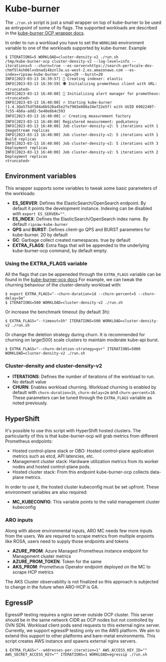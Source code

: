 # Kube-burner

The `./run.sh` script is just a small wrapper on top of kube-burner to be used as entrypoint of some of its flags. The supported workloads are described in the [kube-burner OCP wrapper docs](https://kube-burner.github.io/kube-burner-ocp/latest/).

In order to run a workload you have to set the `WORKLOAD` environment variable to one of the workloads supported by kube-burner. Example

```shell
$ ITERATIONS=5 WORKLOAD=cluster-density-v2 ./run.sh 
/tmp/kube-burner-ocp cluster-density-v2 --log-level=info --iterations=5 --churn=true --es-server=https://search-perfscale-dev-chmf5l4sh66lvxbnadi4bznl3a.us-west-2.es.amazonaws.com --es-index=ripsaw-kube-burner --qps=20 --burst=20
INFO[2023-03-13 16:39:57] 📁 Creating indexer: elastic                  
INFO[2023-03-13 16:39:59] 👽 Initializing prometheus client with URL: <truncated>
INFO[2023-03-13 16:40:00] 🔔 Initializing alert manager for prometheus: <truncated>
INFO[2023-03-13 16:40:00] 🔥 Starting kube-burner (1.4.3@a575df584a6b520a45e2fe7903e608a34e722e5f) with UUID 69022407-7c55-4b8a-add2-5e40e6b4c593 
INFO[2023-03-13 16:40:00] 📈 Creating measurement factory               
INFO[2023-03-13 16:40:00] Registered measurement: podLatency           
INFO[2023-03-13 16:40:00] Job cluster-density-v2: 5 iterations with 1 ImageStream replicas 
INFO[2023-03-13 16:40:00] Job cluster-density-v2: 5 iterations with 1 Build replicas 
INFO[2023-03-13 16:40:00] Job cluster-density-v2: 5 iterations with 3 Deployment replicas 
INFO[2023-03-13 16:40:00] Job cluster-density-v2: 5 iterations with 2 Deployment replicas 
<truncated>
```

## Environment variables

This wrapper supports some variables to tweak some basic parameters of the workloads:

- **ES_SERVER**: Defines the ElasticSearch/OpenSearch endpoint. By default it points the development instance. Indexing can be disabled with `export ES_SERVER=""`.
- **ES_INDEX**: Defines the ElasticSearch/OpenSearch index name. By default `ripsaw-kube-burner`
- **QPS** and **BURST**: Defines client-go QPS and BURST parameters for kube-burner. 20 by default
- **GC**: Garbage collect created namespaces. true by default
- **EXTRA_FLAGS**: Extra flags that will be appended to the underlying kube-burner-ocp command, by default empty.

### Using the EXTRA_FLAGS variable

All the flags that can be appeneded through the `EXTRA_FLAGS` variable can be found in the [kube-burner-ocp docs](https://kube-burner.github.io/kube-burner-ocp/latest/)
For example, we can tweak the churning behaviour of the cluster-density workload with:

```shell
$ export EXTRA_FLAGS="--churn-duration=1d --churn-percent=5 --churn-delay=5m"
$ ITERATIONS=500 WORKLOAD=cluster-density-v2 ./run.sh
```

Or increase the benchmark timeout (by default 3h):

```shell
$ EXTRA_FLAGS="--timeout=5h" ITERATIONS=500 WORKLOAD=cluster-density-v2 ./run.sh
```

Or change the deletion strategy during churn. It is recommended for churning on large(500) scale clusters to maintain moderate kube-api burst.

```shell
$ EXTRA_FLAGS="--churn-deletion-strategy=gvr" ITERATIONS=5000 WORKLOAD=cluster-density-v2 ./run.sh
```

### Cluster-density and cluster-density-v2

- **ITERATIONS**: Defines the number of iterations of the workload to run. No default value
- **CHURN**: Enables workload churning. Workload churning is enabled by default with `churn-duration=1h`, `churn-delay=2m` and `churn-percent=10`. These parameters can be tuned through the `EXTRA_FLAGS` variable as noted previously.

## HyperShift

It's possible to use this script with HyperShift hosted clusters. The particularity of this is that kube-burner-ocp will grab metrics from different Prometheus endpoints:

- Hosted control-plane stack or OBO: Hosted control-plane application metrics such as etcd, API latencies, etc.
- Management cluster stack: Hardware utilization metrics from its worker nodes and hosted control-plane pods.
- Hosted cluster stack: From this endpoint kube-burner-ocp collects data-plane metrics.

In order to use it, the hosted cluster kubeconfig must be set upfront. These environment variables are also required:

- **MC_KUBECONFIG**: This variable points to the valid management cluster kubeconfig

### ARO inputs

Along with above environmental inputs, ARO MC needs few more inputs from the users. 
We are required to scrape metrics from multiple enpoints like ROSA, users need to supply those endpoints and tokens

- **AZURE_PROM**: Azure Managed Prometheus instance endpoint for Management cluster metrics
- **AZURE_PROM_TOKEN**: Token for the same
- **AKS_PROM**: Prometheus Operator endpoint deployed on the MC to scrape HCP metrics

The AKS Cluster observability is not finalized so this approach is subjected to change in the future when ARO-HCP is GA.

## EgressIP

EgressIP testing requires a nginx server outside OCP cluster. This server should be in the same network CIDR as OCP nodes but not controlled by OVN SDN. Workload client pods send requests to this external nginx server. Currently, we support egressIP testing only on the AWS platform. We aim to extend this support to other platforms and bare-metal environments. This script creates AWS instance and spawns external nginx servers.

```shell
$ EXTRA_FLAGS="--addresses-per-iteration=1" AWS_ACCESS_KEY_ID="" AWS_SECRET_ACCESS_KEY="" ITERATIONS=1 WORKLOAD=egressip ./run.sh
```

